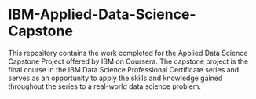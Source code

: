 # IBM-Applied-Data-Science-Capstone
This repository contains the work completed for the Applied Data Science Capstone Project offered by IBM on Coursera. The capstone project is the final course in the IBM Data Science Professional Certificate series and serves as an opportunity to apply the skills and knowledge gained throughout the series to a real-world data science problem.
